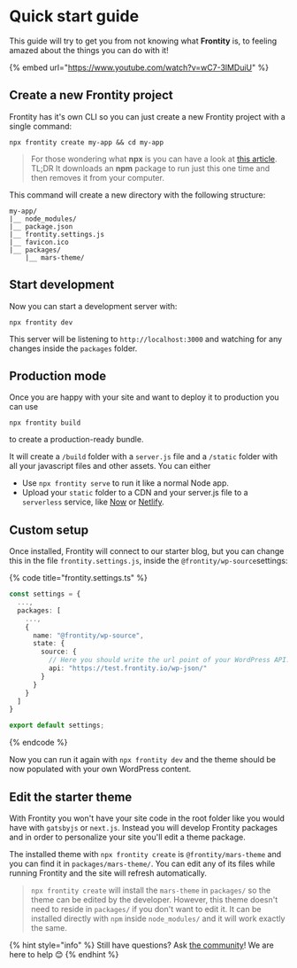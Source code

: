 # Quick start guide

This guide will try to get you from not knowing what **Frontity** is, to feeling amazed about the things you can do with it!

{% embed url="https://www.youtube.com/watch?v=wC7-3lMDuiU" %}

## Create a new Frontity project

Frontity has it's own CLI so you can just create a new Frontity project with a single command:

```text
npx frontity create my-app && cd my-app
```

> For those wondering what **npx** is you can have a look at [this article](https://medium.com/@maybekatz/introducing-npx-an-npm-package-runner-55f7d4bd282b).  
> TL;DR It downloads an **npm** package to run just this one time and then removes it from your computer.

This command will create a new directory with the following structure:

```text
my-app/
|__ node_modules/
|__ package.json
|__ frontity.settings.js
|__ favicon.ico
|__ packages/
    |__ mars-theme/
```

## Start development

Now you can start a development server with:

```text
npx frontity dev
```

This server will be listening to `http://localhost:3000` and watching for any changes inside the `packages` folder.

## Production mode

Once you are happy with your site and want to deploy it to production you can use

```text
npx frontity build
```

to create a production-ready bundle.

It will create a `/build` folder with a `server.js` file and a `/static` folder with all your javascript files and other assets. You can either

* Use `npx frontity serve` to run it like a normal Node app.
* Upload your `static` folder to a CDN and your server.js file to a `serverless` service, like [Now](../installation-and-deploy/deploy-on-now.md) or [Netlify](https://www.netlify.com/?ref=frontity).

## Custom setup

Once installed, Frontity will connect to our starter blog, but you can change this in the file `frontity.settings.js`, inside the `@frontity/wp-source`settings:

{% code title="frontity.settings.ts" %}
```typescript
const settings = {
  ...,
  packages: [
    ...,
    {
      name: "@frontity/wp-source",
      state: {
        source: {
          // Here you should write the url point of your WordPress API.
          api: "https://test.frontity.io/wp-json/"
        }
      }
    }
  ]
}

export default settings;
```
{% endcode %}

Now you can run it again with `npx frontity dev` and the theme should be now populated with your own WordPress content.

## Edit the starter theme

With Frontity you won't have your site code in the root folder like you would have with `gatsbyjs` or `next.js`. Instead you will develop Frontity packages and in order to personalize your site you'll edit a theme package.

The installed theme with `npx frontity create` is `@frontity/mars-theme` and you can find it in `packages/mars-theme/`. You can edit any of its files while running Frontity and the site will refresh automatically.

> `npx frontity create` will install the `mars-theme` in `packages/` so the theme can be edited by the developer. However, this theme doesn't need to reside in `packages/` if you don't want to edit it. It can be installed directly with `npm` inside `node_modules/` and it will work exactly the same.



{% hint style="info" %}
Still have questions? Ask [the community](https://community.frontity.org/)! We are here to help 😊
{% endhint %}

